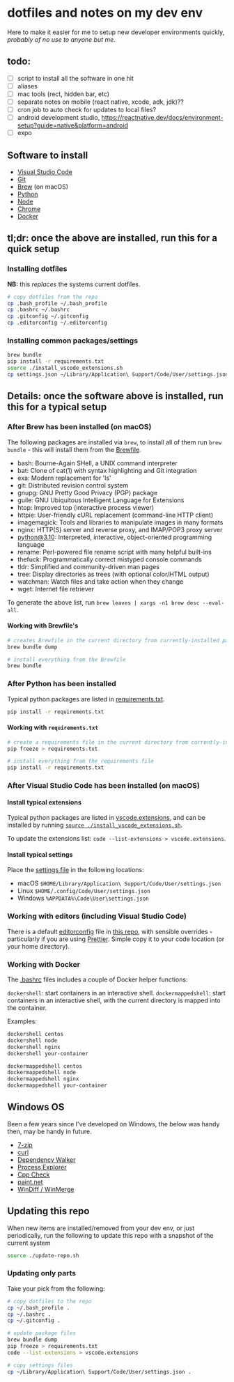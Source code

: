 # dotfiles and notes on my dev env

Here to make it easier for me to setup new developer environments quickly, _probably of no use to anyone but me._

## todo:

- [ ] script to install all the software in one hit
- [ ] aliases
- [ ] mac tools (rect, hidden bar, etc)
- [ ] separate notes on mobile (react native, xcode, adk, jdk)??
- [ ] cron job to auto check for updates to local files?
- [ ] android development studio, https://reactnative.dev/docs/environment-setup?guide=native&platform=android
- [ ] expo

## Software to install

- [Visual Studio Code](https://code.visualstudio.com/)
- [Git](https://git-scm.com/)
- [Brew](https://brew.sh/) (on macOS)
- [Python](https://www.python.org/)
- [Node](https://nodejs.org/en)
- [Chrome](https://www.google.com/intl/en_au/chrome/)
- [Docker](https://www.docker.com/)

## tl;dr: once the above are installed, run this for a quick setup

### Installing dotfiles

**NB:** this _replaces_ the systems current dotfiles.

```bash
# copy dotfiles from the repo
cp .bash_profile ~/.bash_profile
cp .bashrc ~/.bashrc
cp .gitconfig ~/.gitconfig
cp .editorconfig ~/.editorconfig
```

### Installing common packages/settings

```bash
brew bundle
pip install -r requirements.txt
source ./install_vscode_extensions.sh
cp settings.json ~/Library/Application\ Support/Code/User/settings.json
```

## Details: once the software above is installed, run this for a typical setup

### After Brew has been installed (on macOS)

The following packages are installed via `brew`, to install all of them run `brew bundle` - this will install them from the [Brewfile](./Brewfile).

- bash: Bourne-Again SHell, a UNIX command interpreter
- bat: Clone of cat(1) with syntax highlighting and Git integration
- exa: Modern replacement for 'ls'
- git: Distributed revision control system
- gnupg: GNU Pretty Good Privacy (PGP) package
- guile: GNU Ubiquitous Intelligent Language for Extensions
- htop: Improved top (interactive process viewer)
- httpie: User-friendly cURL replacement (command-line HTTP client)
- imagemagick: Tools and libraries to manipulate images in many formats
- nginx: HTTP(S) server and reverse proxy, and IMAP/POP3 proxy server
- python@3.10: Interpreted, interactive, object-oriented programming language
- rename: Perl-powered file rename script with many helpful built-ins
- thefuck: Programmatically correct mistyped console commands
- tldr: Simplified and community-driven man pages
- tree: Display directories as trees (with optional color/HTML output)
- watchman: Watch files and take action when they change
- wget: Internet file retriever

To generate the above list, run `brew leaves | xargs -n1 brew desc --eval-all`.

#### Working with Brewfile's

```bash
# creates Brewfile in the current directory from currently-installed packages
brew bundle dump

# install everything from the Brewfile
brew bundle
```

### After Python has been installed

Typical python packages are listed in [requirements.txt](./requirements.txt).

```bash
pip install -r requirements.txt
```

#### Working with `requirements.txt`

```bash
# create a requirements file in the current directory from currently-installed packages
pip freeze > requirements.txt

# install everything from the requirements file
pip install -r requirements.txt
```

### After Visual Studio Code has been installed (on macOS)

#### Install typical extensions

Typical python packages are listed in [vscode.extensions](./vscode.extensions), and can be installed by running [`source ./install_vscode_extensions.sh`](./install_vscode_extensions.sh).

To update the extensions list: `code --list-extensions > vscode.extensions`.

#### Install typical settings

Place the [settings file](./settings.json) in the following locations:

- macOS `$HOME/Library/Application\ Support/Code/User/settings.json`
- Linux `$HOME/.config/Code/User/settings.json`
- Windows `%APPDATA%\Code\User\settings.json`

### Working with editors (including Visual Studio Code)

There is a default [editorconfig](https://editorconfig.org/) file in [this repo](.editorconfig), with sensible overrides - particularly if you are using [Prettier](https://prettier.io/). Simple copy it to your code location (or your home directory).

### Working with Docker

The [.bashrc](./.bashrc) files includes a couple of Docker helper functions:

`dockershell`: start containers in an interactive shell.
`dockermappedshell`: start containers in an interactive shell, with the current directory is mapped into the container.

Examples:

```bash
dockershell centos
dockershell node
dockershell nginx
dockershell your-container

dockermappedshell centos
dockermappedshell node
dockermappedshell nginx
dockermappedshell your-container
```

## Windows OS

Been a few years since I've developed on Windows, the below was handy then, may be handy in future.

- [7-zip](https://www.7-zip.org/download.html)
- [curl](https://curl.haxx.se/windows/)
- [Dependency Walker](http://www.dependencywalker.com/)
- [Process Explorer](https://docs.microsoft.com/en-us/sysinternals/downloads/process-explorer)
- [Cpp Check](http://cppcheck.sourceforge.net/)
- [paint.net](https://www.getpaint.net/)
- [WinDiff / WinMerge](https://portableapps.com/apps/utilities/winmerge_portable)

## Updating this repo

When new items are installed/removed from your dev env, or just periodically, run the following to update this repo with a snapshot of the current system

```bash
source ./update-repo.sh
```

### Updating only parts

Take your pick from the following:

```bash
# copy dotfiles to the repo
cp ~/.bash_profile .
cp ~/.bashrc .
cp ~/.gitconfig .

# update package files
brew bundle dump
pip freeze > requirements.txt
code --list-extensions > vscode.extensions

# copy settings files
cp ~/Library/Application\ Support/Code/User/settings.json .
```
